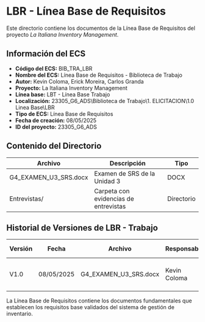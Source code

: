 # LBR - Línea Base de Requisitos

Este directorio contiene los documentos de la Línea Base de Requisitos del proyecto *La Italiana Inventory Management*.

## Información del ECS

- **Código del ECS:** BIB_TRA_LBR  
- **Nombre del ECS:** Línea Base de Requisitos - Biblioteca de Trabajo  
- **Autor:** Kevin Coloma, Erick Moreira, Carlos Granda
- **Proyecto:** La Italiana Inventory Management  
- **Línea base:** LBT - Línea Base Trabajo  
- **Localización:** 23305_G6_ADS\Biblioteca de Trabajo\1. ELICITACION\1.0 Linea Base\LBR  
- **Tipo de ECS:** Línea Base de Requisitos  
- **Fecha de creación:** 08/05/2025  
- **ID del proyecto:** 23305_G6_ADS  

## Contenido del Directorio

| Archivo | Descripción | Tipo |
|---------|-------------|------|
| G4_EXAMEN_U3_SRS.docx | Examen de SRS de la Unidad 3 | DOCX |
| Entrevistas/ | Carpeta con evidencias de entrevistas | Directorio |

## Historial de Versiones de LBR - Trabajo

| Versión | Fecha | Archivo | Responsable | Aprobado por |
|---------|-------|---------|-------------|--------------|
| V1.0 | 08/05/2025 | G4_EXAMEN_U3_SRS.docx | Kevin Coloma | Erick Moreira y Carlos Granda |

La Línea Base de Requisitos contiene los documentos fundamentales que establecen los requisitos base validados del sistema de gestión de inventario.
